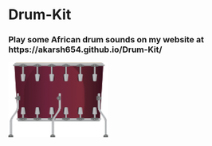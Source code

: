 # Drum-Kit
<h3> Play some African drum sounds on my website at  https://akarsh654.github.io/Drum-Kit/  </h3>
<img src="https://github.com/Akarsh654/Drum-Kit/blob/master/images/tom3.png" width="200" height="150"/>
